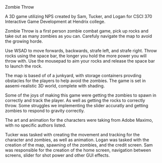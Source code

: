 Zombie Throw

A 3D game utilizing NPS created by Sam, Tucker, and Logan for CSCI 370 Interactive Game Development at Hendrix college.

Zombie Throw is a first person zombie combat game, pick up rocks and take out as many zombies as you can. 
Carefuly navigate the map to avoid the growing horde. 

Use WSAD to move forwards, backwards, strafe left, and strafe right. Throw rocks using the space bar, 
the longer you hold the more power you will throw with. Use the mousepad to aim your rocks and release 
the space bar to launch the rock.

The map is based of of a junkyard, with storage containers provding obstacles for the players to help avoid
the zombies. The game is set in aasemi-realistic 3D world, complete with shading.

Some of the joys of making this game were getting the zombies to spawn in correctly and track the player. As well as
getting the rocks to correctly throw. Some struggles we implementing the slider accuratly and getting zombies to respond to gravity correctly.

The art and animation for the characters were taking from Adobe Maximo, with no specific authors listed. 

Tucker was tasked with creating the movement and tracking for the character and zombies, as well as animation. Logan was tasked with the creation
of the map, spawning of the zombies, and the credit screen. Sam was responsible for the creation of the home screen, navigation between screens,
slider for shot power and other GUI effects.
